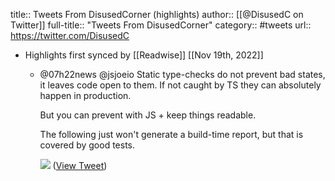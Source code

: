 title:: Tweets From DisusedCorner (highlights)
author:: [[@DisusedC on Twitter]]
full-title:: "Tweets From DisusedCorner"
category:: #tweets
url:: https://twitter.com/DisusedC

- Highlights first synced by [[Readwise]] [[Nov 19th, 2022]]
	- @07h22news @jsjoeio Static type-checks do not prevent bad states, it leaves code open to them. If not caught by TS they can absolutely happen in production.
	  
	  But you can prevent with JS + keep things readable.
	  
	  The following just won't generate a build-time report, but that is covered by good tests. 
	  
	  ![](https://pbs.twimg.com/media/FCSQHQuXMAQFEHy.jpg) ([View Tweet](https://twitter.com/DisusedC/status/1451450497244803075))